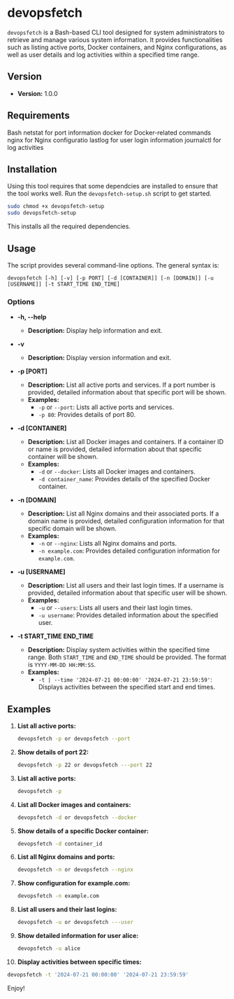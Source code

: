 # devopsfetch

`devopsfetch` is a Bash-based CLI tool designed for system administrators to retrieve and manage various system information. It provides functionalities such as listing active ports, Docker containers, and Nginx configurations, as well as user details and log activities within a specified time range.

## Version

- **Version:** 1.0.0

## Requirements ##
Bash
netstat for port information
docker for Docker-related commands
nginx for Nginx configuratio
lastlog for user login information
journalctl for log activities

## Installation ##
Using this tool requires that some dependcies are installed to ensure that the tool works well. Run the `devopsfetch-setup.sh` script to get started.

```bash
sudo chmod +x devopsfetch-setup
sudo devopsfetch-setup
```

This installs all the required dependencies.

## Usage

The script provides several command-line options. The general syntax is:

```devopsfetch [-h] [-v] [-p PORT] [-d [CONTAINER]] [-n [DOMAIN]] [-u [USERNAME]] [-t START_TIME END_TIME]```


### Options

- **-h, --help**
  - **Description:** Display help information and exit.

- **-v**
  - **Description:** Display version information and exit.

- **-p [PORT]**
  - **Description:** List all active ports and services. If a port number is provided, detailed information about that specific port will be shown.
  - **Examples:**
    - `-p` or `--port`: Lists all active ports and services.
    - `-p 80`: Provides details of port 80.

- **-d [CONTAINER]**
  - **Description:** List all Docker images and containers. If a container ID or name is provided, detailed information about that specific container will be shown.
  - **Examples:**
    - `-d` or `--docker`: Lists all Docker images and containers.
    - `-d container_name`: Provides details of the specified Docker container.

- **-n [DOMAIN]**
  - **Description:** List all Nginx domains and their associated ports. If a domain name is provided, detailed configuration information for that specific domain will be shown.
  - **Examples:**
    - `-n` or `--nginx`: Lists all Nginx domains and ports.
    - `-n example.com`: Provides detailed configuration information for `example.com`.

- **-u [USERNAME]**
  - **Description:** List all users and their last login times. If a username is provided, detailed information about that specific user will be shown.
  - **Examples:**
    - `-u` or `--users`: Lists all users and their last login times.
    - `-u username`: Provides detailed information about the specified user.

- **-t START_TIME END_TIME**
  - **Description:** Display system activities within the specified time range. Both `START_TIME` and `END_TIME` should be provided. The format is `YYYY-MM-DD HH:MM:SS`.
  - **Examples:**
    - `-t | --time '2024-07-21 00:00:00' '2024-07-21 23:59:59'`: Displays activities between the specified start and end times.

## Examples

1. **List all active ports:**
   ```bash
   devopsfetch -p or devopsfetch --port
   ```

2. **Show details of port 22:**
   ```bash
   devopsfetch -p 22 or devopsfetch ---port 22
   ```

3. **List all active ports:**
   ```bash
   devopsfetch -p
   ```

4. **List all Docker images and containers:**
   ```bash
   devopsfetch -d or devopsfetch --docker
   ```

5. **Show details of a specific Docker container:**
   ```bash
   devopsfetch -d container_id
   ```

6. **List all Nginx domains and ports:**
   ```bash
   devopsfetch -n or devopsfetch --nginx
   ```

7. **Show configuration for example.com:**
   ```bash
   devopsfetch -n example.com
   ```

8. **List all users and their last logins:**
   ```bash
   devopsfetch -u or devopsfetch ---user
   ```

9. **Show detailed information for user alice:**
   ```bash
   devopsfetch -u alice
   ```

10. **Display activities between specific times:**
   ```bash
   devopsfetch -t '2024-07-21 00:00:00' '2024-07-21 23:59:59'
   ```


Enjoy!